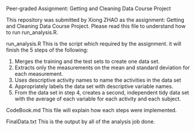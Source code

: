 Peer-graded Assignment: Getting and Cleaning Data Course Project

This repository was submitted by Xiong ZHAO as the assignment: Getting and Cleaning Data Course Project. Please read this file to understand how to run run_analysis.R.

run_analysis.R
This is the script which required by the assignment. it will finish the 5 steps of the following:
1. Merges the training and the test sets to create one data set.
2. Extracts only the measurements on the mean and standard deviation for each measurement.
3. Uses descriptive activity names to name the activities in the data set
4. Appropriately labels the data set with descriptive variable names.
5. From the data set in step 4, creates a second, independent tidy data set with the average of each variable for each activity and each subject.

CodeBook.md
This file will explain how each steps were implemented.

FinalData.txt
This is the output by all of the analysis job done.
